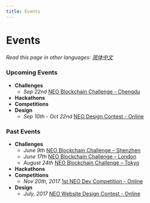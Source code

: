 ```yaml
---
title: Events
---
```


# Events

*Read this page in other languages: [简体中文](list-all-cn.html#content)*

### Upcoming Events

- **Challenges**
  - *Sep 22nd* [NEO Blockchain Challenge - Chengdu](9.12-NEO-Blockchain-Challenge-Chengdu#content)
- **Hackathons**
- **Competitions**
- **Design**
  - *Sep 10th - Oct 22nd* [NEO Design Contest - Online](9.10-NEO-Design-Contest.md#content)

### Past Events

- **Challenges**
  - *June 9th* [NEO Blockchain Challenge – Shenzhen](6.09-NEO-Blockchain-Challenge-Shenzhen.html#neo-blockchain-challenge---shenzhen)
  - *June 17th* [NEO Blockchain Challenge – London](6.17-NEO-Blockchain-Challenge-London.md#content)
  - *August 24th* [NEO Blockchain Challenge – Tokyo](8.24-NEO-Blockchain-Challenge-Tokyo.md#content)
- **Hackathons**
- **Competitions**
  - *Nov 20th, 2017* [1st NEO Dev Competition - Online](https://neo.org/blog/details/3074)
- **Design**
  - *July, 2017* [NEO Website Design Contest - Online](https://www.reddit.com/r/Antshares/comments/6liyj8/neo_website_redesign_competitionwe_are_looking/)

